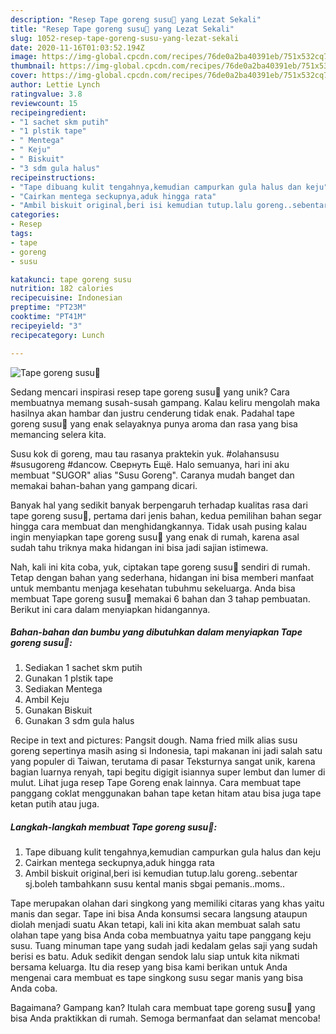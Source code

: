 ```yaml
---
description: "Resep Tape goreng susu💓 yang Lezat Sekali"
title: "Resep Tape goreng susu💓 yang Lezat Sekali"
slug: 1052-resep-tape-goreng-susu-yang-lezat-sekali
date: 2020-11-16T01:03:52.194Z
image: https://img-global.cpcdn.com/recipes/76de0a2ba40391eb/751x532cq70/tape-goreng-susu💓-foto-resep-utama.jpg
thumbnail: https://img-global.cpcdn.com/recipes/76de0a2ba40391eb/751x532cq70/tape-goreng-susu💓-foto-resep-utama.jpg
cover: https://img-global.cpcdn.com/recipes/76de0a2ba40391eb/751x532cq70/tape-goreng-susu💓-foto-resep-utama.jpg
author: Lettie Lynch
ratingvalue: 3.8
reviewcount: 15
recipeingredient:
- "1 sachet skm putih"
- "1 plstik tape"
- " Mentega"
- " Keju"
- " Biskuit"
- "3 sdm gula halus"
recipeinstructions:
- "Tape dibuang kulit tengahnya,kemudian campurkan gula halus dan keju"
- "Cairkan mentega seckupnya,aduk hingga rata"
- "Ambil biskuit original,beri isi kemudian tutup.lalu goreng..sebentar sj.boleh tambahkann susu kental manis sbgai pemanis..moms.."
categories:
- Resep
tags:
- tape
- goreng
- susu

katakunci: tape goreng susu 
nutrition: 182 calories
recipecuisine: Indonesian
preptime: "PT23M"
cooktime: "PT41M"
recipeyield: "3"
recipecategory: Lunch

---
```



![Tape goreng susu💓](https://img-global.cpcdn.com/recipes/76de0a2ba40391eb/751x532cq70/tape-goreng-susu💓-foto-resep-utama.jpg)

Sedang mencari inspirasi resep tape goreng susu💓 yang unik? Cara membuatnya memang susah-susah gampang. Kalau keliru mengolah maka hasilnya akan hambar dan justru cenderung tidak enak. Padahal tape goreng susu💓 yang enak selayaknya punya aroma dan rasa yang bisa memancing selera kita.

Susu kok di goreng, mau tau rasanya praktekin yuk. #olahansusu #susugoreng #dancow. Свернуть Ещё. Halo semuanya, hari ini aku membuat &#34;SUGOR&#34; alias &#34;Susu Goreng&#34;. Caranya mudah banget dan memakai bahan-bahan yang gampang dicari.

Banyak hal yang sedikit banyak berpengaruh terhadap kualitas rasa dari tape goreng susu💓, pertama dari jenis bahan, kedua pemilihan bahan segar hingga cara membuat dan menghidangkannya. Tidak usah pusing kalau ingin menyiapkan tape goreng susu💓 yang enak di rumah, karena asal sudah tahu triknya maka hidangan ini bisa jadi sajian istimewa.


Nah, kali ini kita coba, yuk, ciptakan tape goreng susu💓 sendiri di rumah. Tetap dengan bahan yang sederhana, hidangan ini bisa memberi manfaat untuk membantu menjaga kesehatan tubuhmu sekeluarga. Anda bisa membuat Tape goreng susu💓 memakai 6 bahan dan 3 tahap pembuatan. Berikut ini cara dalam menyiapkan hidangannya.

<!--inarticleads1-->

##### Bahan-bahan dan bumbu yang dibutuhkan dalam menyiapkan Tape goreng susu💓:

1. Sediakan 1 sachet skm putih
1. Gunakan 1 plstik tape
1. Sediakan  Mentega
1. Ambil  Keju
1. Gunakan  Biskuit
1. Gunakan 3 sdm gula halus


Recipe in text and pictures: Pangsit dough. Nama fried milk alias susu goreng sepertinya masih asing si Indonesia, tapi makanan ini jadi salah satu yang populer di Taiwan, terutama di pasar Teksturnya sangat unik, karena bagian luarnya renyah, tapi begitu digigit isiannya super lembut dan lumer di mulut. Lihat juga resep Tape Goreng enak lainnya. Cara membuat tape panggang coklat menggunakan bahan tape ketan hitam atau bisa juga tape ketan putih atau juga. 

<!--inarticleads2-->

##### Langkah-langkah membuat Tape goreng susu💓:

1. Tape dibuang kulit tengahnya,kemudian campurkan gula halus dan keju
1. Cairkan mentega seckupnya,aduk hingga rata
1. Ambil biskuit original,beri isi kemudian tutup.lalu goreng..sebentar sj.boleh tambahkann susu kental manis sbgai pemanis..moms..


Tape merupakan olahan dari singkong yang memiliki citaras yang khas yaitu manis dan segar. Tape ini bisa Anda konsumsi secara langsung ataupun diolah menjadi suatu Akan tetapi, kali ini kita akan membuat salah satu olahan tape yang bisa Anda coba membuatnya yaitu tape panggang keju susu. Tuang minuman tape yang sudah jadi kedalam gelas saji yang sudah berisi es batu. Aduk sedikit dengan sendok lalu siap untuk kita nikmati bersama keluarga. Itu dia resep yang bisa kami berikan untuk Anda mengenai cara membuat es tape singkong susu segar manis yang bisa Anda coba. 

Bagaimana? Gampang kan? Itulah cara membuat tape goreng susu💓 yang bisa Anda praktikkan di rumah. Semoga bermanfaat dan selamat mencoba!
